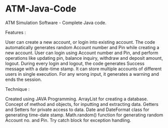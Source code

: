 # ATM-Java-Code
ATM Simulation Software - Complete Java code.

Features :

User can create a new account, or login into existing account.
The code automatically generates random Account number and Pin while creating a new account.
User can login using Account number and Pin, and perform operations like updating pin, balance inquiry, withdraw and deposit amount, logout.
During every login and logout, the code generates Success message with a date-time stamp.
It can store multiple accounts of different users in single execution.
For any wrong input, it generates a warning and ends the session.

Technique :

Created using JAVA Programming.
ArrayList for creating a database.
Concept of method and objects, for inputting and extracting data.
Getters and Setters for private access to data.
Date and DateFormat class for generating time-date stamp.
Math.random() function for generating random Account no. and Pin.
Try catch block for exception handling.

